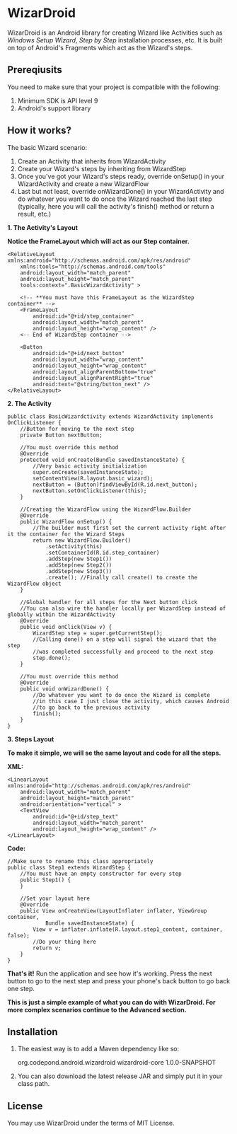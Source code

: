 WizarDroid
==========

WizarDroid is an Android library for creating Wizard like Activities such as *Windows Setup Wizard*, *Step by Step* installation processes, etc.
It is built on top of Android's Fragments which act as the Wizard's steps.

Prereqiusits
------------

You need to make sure that your project is compatible with the following:

1.	Minimum SDK is API level 9
2.	Android's support library

How it works?
-------------

The basic Wizard scenario:

1.	Create an Activity that inherits from WizardActivity
2.	Create your Wizard's steps by inheriting from WizardStep
3.	Once you've got your Wizard's steps ready, override onSetup() in your WizardActivity and create a new WizardFlow
4.	Last but not least, override onWizardDone() in your WizardActivity and do whatever you want to do once the Wizard reached the last step (typically, here you will call the activity's finish() method or return a result, etc.)

**1.	The Activity's Layout**

**Notice the FrameLayout which will act as our Step container.**

	<RelativeLayout xmlns:android="http://schemas.android.com/apk/res/android"
		xmlns:tools="http://schemas.android.com/tools"
		android:layout_width="match_parent"
		android:layout_height="match_parent"
		tools:context=".BasicWizardActivity" >

		<!-- **You must have this FrameLayout as the WizardStep container** -->
		<FrameLayout 
			android:id="@+id/step_container"
			android:layout_width="match_parent"
			android:layout_height="wrap_content" />
		<-- End of WizardStep container -->
		
		<Button
			android:id="@+id/next_button"
			android:layout_width="wrap_content"
			android:layout_height="wrap_content"
			android:layout_alignParentBottom="true"
			android:layout_alignParentRight="true"
			android:text="@string/button_next" />
	</RelativeLayout>

**2.	The Activity**

	public class BasicWizardctivity extends WizardActivity implements OnClickListener {
		//Button for moving to the next step
		private Button nextButton; 
		
		//You must override this method
		@Override
		protected void onCreate(Bundle savedInstanceState) {
			//Very basic activity initialization
			super.onCreate(savedInstanceState);
			setContentView(R.layout.basic_wizard);
			nextButton = (Button)findViewById(R.id.next_button);
			nextButton.setOnClickListener(this);
		}

		//Creating the WizardFlow using the WizardFlow.Builder
		@Override
		public WizardFlow onSetup() {
			//The builder must first set the current activity right after it the container for the Wizard Steps
			return new WizardFlow.Builder()
				.setActivity(this)
				.setContainerId(R.id.step_container) 
				.addStep(new Step1())
				.addStep(new Step2())
				.addStep(new Step3())
				.create(); //Finally call create() to create the WizardFlow object
		}
		
		//Global handler for all steps for the Next button click
		//You can also wire the handler locally per WizardStep instead of globally within the WizardActivity
		@Override
		public void onClick(View v) {
			WizardStep step = super.getCurrentStep();
			//Calling done() on a step will signal the wizard that the step
			//was completed successfully and proceed to the next step
			step.done();
		}
		
		//You must override this method
		@Override
		public void onWizardDone() {
			//Do whatever you want to do once the Wizard is complete
			//in this case I just close the activity, which causes Android
			//to go back to the previous activity
			finish();
		}
	}

**3.	Steps Layout**

**To make it simple, we will se the same layout and code for all the steps.**

**XML:**

	<LinearLayout xmlns:android="http://schemas.android.com/apk/res/android"
		android:layout_width="match_parent"
		android:layout_height="match_parent"
		android:orientation="vertical" >
		<TextView 
			android:id="@+id/step_text"
			android:layout_width="match_parent"
			android:layout_height="wrap_content" />
	</LinearLayout>

**Code:**

	//Make sure to rename this class appropriately
	public class Step1 extends WizardStep {
		//You must have an empty constructor for every step
		public Step1() {
		}

		//Set your layout here
		@Override
		public View onCreateView(LayoutInflater inflater, ViewGroup container,
				Bundle savedInstanceState) {
			View v = inflater.inflate(R.layout.step1_content, container, false);
			//Do your thing here
			return v;
		}
	}

**That's it!** Run the application and see how it's working.
Press the next button to go to the next step and press your phone's back button to go back one step.

**This is just a simple example of what you can do with WizarDroid.
For more complex scenarios continue to the Advanced section.**

Installation
------------

1.	The easiest way is to add a Maven dependency like so:

    <dependency>
		<groupId>org.codepond.android.wizardroid</groupId>
		<artifactId>wizardroid-core</artifactId>
		<version>1.0.0-SNAPSHOT</version>
	</dependency>

2.	You can also download the latest release JAR and simply put it in your class path.

License
-------

You may use WizarDroid under the terms of MIT License.
